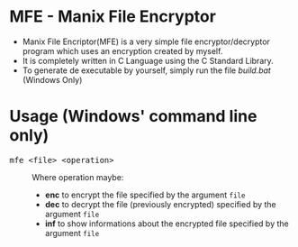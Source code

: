 # MFE - Manix File Encryptor
- Manix File Encriptor(MFE) is a very simple file encryptor/decryptor program which uses an encryption created by myself.
- It is completely written in C Language using the C Standard Library.
- To generate de executable by yourself, simply run the file *build.bat* (Windows Only)

# Usage (Windows' command line only)
<dl>
	<dt><pre>mfe &lt;file&gt; &lt;operation&gt;</pre></dt>
	<dd>Where operation maybe:
		<ul>
			<li><b>enc</b> to encrypt the file specified by the argument <code>file</code></li>
			<li><b>dec</b> to decrypt the file (previously encrypted) specified by the argument <code>file</code></li>
			<li><b>inf</b> to show informations about the encrypted file specified by the argument <code>file</code></li>
		</ul>
	</dd>
</dl>

